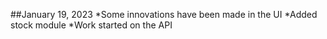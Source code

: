 ##January 19, 2023
*Some innovations have been made in the UI
*Added stock module
*Work started on the API
